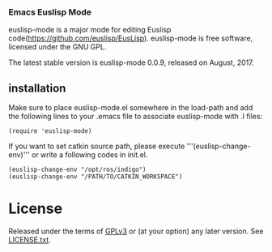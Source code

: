 ### Emacs Euslisp Mode

euslisp-mode is a major mode for editing Euslisp code(https://github.com/euslisp/EusLisp).
euslisp-mode is free software, licensed under the GNU GPL.

The latest stable version is euslisp-mode 0.0.9, released on August, 2017.

## installation
Make sure to place euslisp-mode.el somewhere in the load-path and add the following lines to your .emacs file to associate euslisp-mode with .l files:

```
(require 'euslisp-mode)
```

If you want to set catkin source path, please execute '''(euslisp-change-env)''' or write a following codes in init.el.

```
(euslisp-change-env "/opt/ros/indigo")
(euslisp-change-env "/PATH/TO/CATKIN_WORKSPACE")
```

# License

Released under the terms of [GPLv3](https://www.gnu.org/licenses/gpl-3.0.en.html) or (at your option) any later version. See [LICENSE.txt](https://github.com/iory/euslisp-mode/blob/master/LICENSE.txt).
